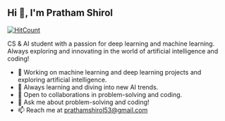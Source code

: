 ## Hi 👋, I'm Pratham Shirol

 [![HitCount](https://hits.dwyl.com/prathamshirol/prathamshirol.svg?style=flat-square&show=unique)](http://hits.dwyl.com/prathamshirol/prathamshirol)


CS & AI student with a passion for deep learning and machine learning. Always exploring and innovating in the world of artificial intelligence and coding!

- 🔭 Working on machine learning and deep learning projects and exploring artificial intelligence.
- 🌱 Always learning and diving into new AI trends.
- 👯 Open to collaborations in problem-solving and coding.
- 💬 Ask me about problem-solving and coding!
- 📫 Reach me at prathamshirol53@gmail.com
